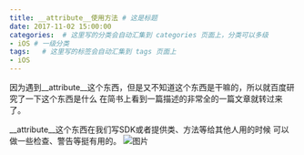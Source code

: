 ```yaml
---
title: __attribute__使用方法 # 这是标题
date: 2017-11-02 15:00:00
categories:  # 这里写的分类会自动汇集到 categories 页面上，分类可以多级
- iOS # 一级分类
tags:   # 这里写的标签会自动汇集到 tags 页面上
- iOS
---
```

因为遇到__attribute__这个东西，但是又不知道这个东西是干嘛的，所以就百度研究了一下这个东西是什么
在简书上看到一篇描述的非常全的一篇文章就转过来了。

__attribute__这个东西在我们写SDK或者提供类、方法等给其他人用的时候
可以做一些检查、警告等挺有用的。
![图片](http://cwb.assets.jianshu.io/notes/images/4901567/weibo/image_aaa2852a6b2b.jpg)
